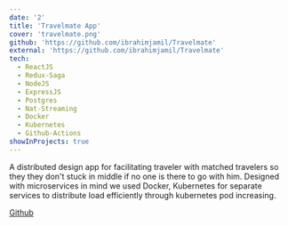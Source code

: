 ```yaml
---
date: '2'
title: 'Travelmate App'
cover: 'travelmate.png'
github: 'https://github.com/ibrahimjamil/Travelmate'
external: 'https://github.com/ibrahimjamil/Travelmate'
tech:
  - ReactJS
  - Redux-Saga
  - NodeJS
  - ExpressJS
  - Postgres
  - Nat-Streaming
  - Docker
  - Kubernetes
  - Github-Actions
showInProjects: true
---
```


A distributed design app for facilitating traveler with matched travelers so they they don't stuck in middle if no one is there to go with him. Designed with microservices in mind we used Docker, Kubernetes for separate services to distribute load efficiently through kubernetes pod increasing.

[Github](https://github.com/ibrahimjamil/Travelmate)